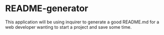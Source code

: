 # README-generator
This application will be using inquirer to generate a good README.md for a web developer wanting to start a project and save some time. 
